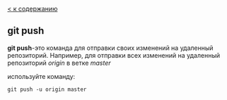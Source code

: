 [< к содержанию](./readme.md)

## git push

**git push**-это команда для отправки своих изменений на удаленный репозиторий. Например, для отправки всех изменений на удаленный репозиторий *origin* в ветке *master*

используйте команду:

`git push -u origin master`